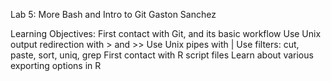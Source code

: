 Lab 5: More Bash and Intro to Git
Gaston Sanchez

Learning Objectives:
First contact with Git, and its basic workflow
Use Unix output redirection with > and >>
Use Unix pipes with |
Use filters: cut, paste, sort, uniq, grep
First contact with R script files
Learn about various exporting options in R